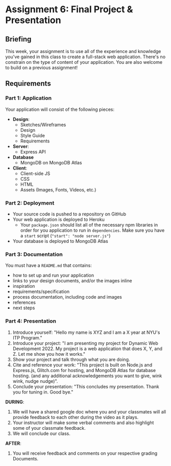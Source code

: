 # Assignment 6: Final Project & Presentation

## Briefing

This week, your assignment is to use all of the experience and knowledge you've gained in this class to create a
full-stack web application. There's no constrain on the type of content of your application. You are also welcome to
build on a previous assignment!

## Requirements

### Part 1: Application

Your application will consist of the following pieces:

* **Design**:
    * Sketches/Wireframes
    * Design
    * Style Guide
    * Requirements
* **Server**:
    * Express API
* **Database**
    * MongoDB on MongoDB Atlas
* **Client**:
    * Client-side JS
    * CSS
    * HTML
    * Assets (Images, Fonts, Videos, etc.)

### Part 2: Deployment

* Your source code is pushed to a repository on GitHub
* Your web application is deployed to Heroku
    * Your `package.json` should list all of the necessary npm libraries in order for you application to run in
      `dependencies`. Make sure you have a `start` script (`"start": "node server.js"`)
* Your database is deployed to MongoDB Atlas

### Part 3: Documentation

You must have a `README.md` that contains:

* how to set up and run your application
* links to your design documents, and/or the images inline
* inspiration
* requirements/specification
* process documentation, including code and images
* references
* next steps

### Part 4: Presentation

1. Introduce yourself: "Hello my name is XYZ and I am a X year at NYU's ITP Program."
2. Introduce your project: "I am presenting my project for Dynamic Web Development 2022. My project is a web application
   that does X, Y, and Z. Let me show you how it works."
3. Show your project and talk through what you are doing.
4. Cite and reference your work: "This project is built on Node.js and Express.js, Glitch.com for hosting, and MongoDB
   Atlas for database hosting. (and any additional acknowledgements you want to give, wink wink, nudge nudge)".
5. Conclude your presentation: "This concludes my presentation. Thank you for tuning in. Good bye."

**DURING**:

1. We will have a shared google doc where you and your classmates will all provide feedback to each other during the
   video as it plays.
2. Your instructor will make some verbal comments and also highlight some of your classmate feedback.
3. We will conclude our class.

**AFTER**:

1. You will receive feedback and comments on your respective grading Documents. 
